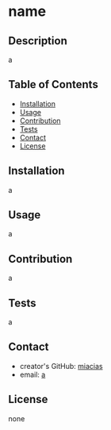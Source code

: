 # name

## Description

  a


## Table of Contents
  - [Installation](#installation)
  - [Usage](#usage)
  - [Contribution](#contribution)
  - [Tests](#tests)
  - [Contact](#contact)
  - [License](#license)

## Installation
  
a



## Usage

  a


## Contribution

  a


## Tests

  a


## Contact
  - creator's GitHub: [miacias](https://github.com/miacias)
  - email: [a](mailto:a)


## License
  none
